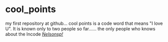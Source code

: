 # cool_points
my first repository at github...
cool points is a code word that means "I love U". It is known only to two people so far......
the only people who knows about the lncode
*[Nelsonsp!](http://nelsonsp.com)*
